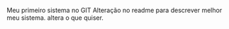 Meu primeiro sistema no GIT
Alteração no readme para descrever melhor meu sistema.
altera o que quiser.
